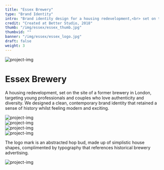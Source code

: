 ```yaml
---
title: "Essex Brewery"
type: "Brand Identity"
intro: "Brand identity design for a housing redevelopment,<br> set on the site of a former brewery in London."
credit: "Created at Better Studio, 2018"
thumb: "/img/essex/essex_thumb.jpg"
thumbvid: ""
banner: "/img/essex/essex_logo.jpg"
draft: false
weight: 3
---
```

<div class="row">
    <div class="col-xs-12">
        <img src="/img/essex/essex_logo.jpg" alt="project-img" class="project-img banner">
    </div>
</div>
<div class="row work-detail-container">
    <div class="col-xs-12">
        <h1 class="project-title">Essex Brewery</h1>
        <p class="work-detail">
            A housing redevelopment, set on the site of a former brewery in London, targeting young professionals and couples who love authenticity and diversity. We designed a clean, contemporary brand identity that retained a sense of history whilst feeling modern and exciting.
        </p>
        <!-- <p><a href="https://better.agency/work/essex-brewery/" class="work-detail-link">See more</a></p> -->
    </div>
</div>
<div class="row">
    <div class="col-xs-12">
        <img src="/img/essex/essex_spread2.jpg" alt="project-img" class="project-img">
    </div>
</div>
<div class="row">
    <div class="col-xs-12">
        <img src="/img/essex/essex_spread1.jpg" alt="project-img" class="project-img">
    </div>
</div>
<div class="row end-xs">
    <div class="col-xs-12 col-sm-8">
        <img src="/img/essex/essex_spread3.jpg" alt="project-img" class="project-img">
    </div>
</div>
<div class="row">
    <div class="col-xs-12 col-sm-8">
        <img src="/img/essex/essex_tote.jpg" alt="project-img" class="project-img">
    </div>
</div>
<div class="row work-detail-container">
    <div class="col-xs-12">
        <p class="work-detail">
            The logo mark is an abstracted hop bud, made up of simplistic house shapes, complimented by typography that references historical brewery advertising.
        </p>
        <!-- <p><a href="https://better.agency/work/essex-brewery/" class="work-detail-link">See more</a></p> -->
    </div>
</div>
<div class="row">
    <div class="col-xs-12">
        <img src="/img/essex/essex_hoarding.jpg" alt="project-img" class="project-img">
    </div>
</div>
